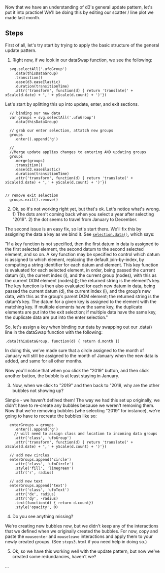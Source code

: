 




Now that we have an understanding of d3's general update pattern, let's put it into practice! We'll be doing this by editing our scatter / line plot we made last month. 

## Steps

First of all, let's try start by trying to apply the basic structure of the general update pattern. 

1. Right now, if we look in our dataSwap function, we see the following:

```
  svg.selectAll('.ufoGroup')
    .data(thisDataGroup)
    .transition()
    .ease(d3.easeElastic)
    .duration(transitionTime)
    .attr('transform', function(d) { return 'translate(' + xScale(d.date) + ',' + yScale(d.count) + ')'})
```

Let's start by splitting this up into update, enter, and exit sections. 

```
  // binding our new data
  var groups = svg.selectAll('.ufoGroup')
    .data(thisDataGroup)

  // grab our enter selection, attatch new groups
  groups
    .enter().append('g')

  // 
  //Merge update applies changes to entering AND updating groups
  groups
    .merge(groups)
    .transition()
    .ease(d3.easeElastic)
    .duration(transitionTime)
    .attr('transform', function(d) { return 'translate(' + xScale(d.date) + ',' + yScale(d.count) + ')'})


// remove exit selection
  groups.exit().remove()
```

2. Ok, so it's not working right yet, but that's ok. Let's notice what's wrong. 1) The dots aren't coming back when you select a year after selecting "2019". 2) the dot seems to travel from January to December. 

The second issue is an easy fix, so let's start there. We'll fix this by assigning the data a key as we bind it. See [`selection.data()`](https://github.com/d3/d3-selection#selection_data), which says: 

"If a key function is not specified, then the first datum in data is assigned to the first selected element, the second datum to the second selected element, and so on. A key function may be specified to control which datum is assigned to which element, replacing the default join-by-index, by computing a string identifier for each datum and element. This key function is evaluated for each selected element, in order, being passed the current datum (d), the current index (i), and the current group (nodes), with this as the current DOM element (nodes[i]); the returned string is the element’s key. The key function is then also evaluated for each new datum in data, being passed the current datum (d), the current index (i), and the group’s new data, with this as the group’s parent DOM element; the returned string is the datum’s key. The datum for a given key is assigned to the element with the matching key. If multiple elements have the same key, the duplicate elements are put into the exit selection; if multiple data have the same key, the duplicate data are put into the enter selection."

So, let's assign a key when binding our data by swapping out our .data() line in the dataSwap function with the following:

```
.data(thisDataGroup, function(d) { return d.month })
```

In doing this, we've made sure that a circle assigned to the month of January will still be assigned to the month of January when the new data is added, and same for all other months. 

Now you'll notice that when you click the "2019" button, and then click another button, the bubble is at least staying in January. 

3. Now, when we click to "2019" and then back to "2018, why are the other bubbles not showing up?

Simple - we haven't defined them! The way we had this set up originally, we didn't have to re-create any bubbles because we weren't removing them. Now that we're removing bubbles (whe selecting "2019" for instance), we're going to have to recreate the bubbles like so:

```
  enterGroups = groups
    .enter().append('g')
    // will need to assign class and location to incoming data groups
    .attr('class', 'ufoGroup')
    .attr('transform', function(d) { return 'translate(' + xScale(d.date) + ',' + yScale(d.count) + ')'})
    
  // add new circles
  enterGroups.append('circle')
    .attr('class', 'ufoCircle')
    .style('fill', 'limegreen')
    .attr('r', radius)

  // add new text
  enterGroups.append('text')
    .attr('class', 'ufoText')
    .attr('dx', radius)
    .attr('dy', -radius)
    .text(function(d) { return d.count})
    .style('opacity', 0)
```

4. Do you see anything missing?

We're creating new bubbles now, but we didn't keep any of the interactions that we defined when we originally created the bubbles. For now, copy and paste the `mouseenter` and `mouseleave` interactions and apply them to your newly created groups. (See `steps3.html` if you need help in doing so.)

5. Ok, so we have this working well with the update pattern, but now we've created some redundancies, haven't we? 

...


